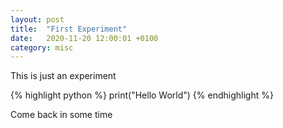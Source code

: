 ```yaml
---
layout: post
title:  "First Experiment"
date:   2020-11-20 12:00:01 +0100
category: misc
---
```

This is just an experiment

{% highlight python %}
print("Hello World")
{% endhighlight %}

Come back in some time
